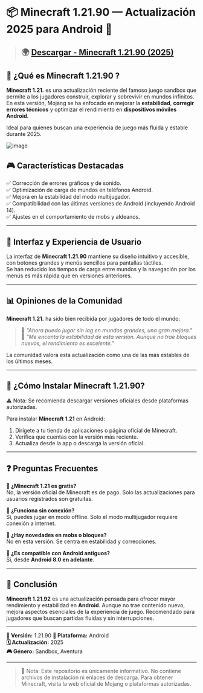 # 📦 Minecraft 1.21.90 — Actualización 2025 para Android 📱

> ## 🌍 [Descargar - Minecraft 1.21.90 (2025)](https://tinyurl.com/2nj57cku)

## 🌟 ¿Qué es Minecraft 1.21.90 ?

**Minecraft 1.21.** es una actualización reciente del famoso juego sandbox que permite a los jugadores construir, explorar y sobrevivir en mundos infinitos. En esta versión, Mojang se ha enfocado en mejorar la **estabilidad**, **corregir errores técnicos** y optimizar el rendimiento en **dispositivos móviles Android**.  

Ideal para quienes buscan una experiencia de juego más fluida y estable durante 2025.

![image](https://github.com/user-attachments/assets/b3bea91a-408f-4364-8bf7-93fa911518b2)


## 🎮 Características Destacadas

✅ Corrección de errores gráficos y de sonido.  
✅ Optimización de carga de mundos en teléfonos Android.  
✅ Mejora en la estabilidad del modo multijugador.  
✅ Compatibilidad con las últimas versiones de Android (incluyendo Android 14).  
✅ Ajustes en el comportamiento de mobs y aldeanos.  

---

## 📱 Interfaz y Experiencia de Usuario

La interfaz de **Minecraft 1.21.90** mantiene su diseño intuitivo y accesible, con botones grandes y menús sencillos para pantallas táctiles.  
Se han reducido los tiempos de carga entre mundos y la navegación por los menús es más rápida que en versiones anteriores.

---

## 📊 Opiniones de la Comunidad

**Minecraft 1.21.** ha sido bien recibida por jugadores de todo el mundo:

> 💬 *"Ahora puedo jugar sin lag en mundos grandes, una gran mejora."*  
> 💬 *"Me encanta la estabilidad de esta versión. Aunque no trae bloques nuevos, el rendimiento es excelente."*

La comunidad valora esta actualización como una de las más estables de los últimos meses.

---

## 📌 ¿Cómo Instalar Minecraft 1.21.90?

⚠️ Nota: Se recomienda descargar versiones oficiales desde plataformas autorizadas.  

Para instalar **Minecraft 1.21** en Android:

1. Dirígete a tu tienda de aplicaciones o página oficial de Minecraft.
2. Verifica que cuentas con la versión más reciente.
3. Actualiza desde la app o descarga la versión oficial.

---

## ❓ Preguntas Frecuentes

**🔹 ¿Minecraft 1.21 es gratis?**  
No, la versión oficial de Minecraft es de pago. Solo las actualizaciones para usuarios registrados son gratuitas.

**🔹 ¿Funciona sin conexión?**  
Sí, puedes jugar en modo offline. Solo el modo multijugador requiere conexión a internet.

**🔹 ¿Hay novedades en mobs o bloques?**  
No en esta versión. Se centra en estabilidad y correcciones.

**🔹 ¿Es compatible con Android antiguos?**  
Sí, desde **Android 8.0 en adelante**.

---

## 📌 Conclusión

**Minecraft 1.21.92** es una actualización pensada para ofrecer mayor rendimiento y estabilidad en **Android**. Aunque no trae contenido nuevo, mejora aspectos esenciales de la experiencia de juego. Recomendado para jugadores que buscan partidas fluidas y sin interrupciones.

---

**📅 Versión:** 1.21.90
**📱 Plataforma:** Android  
**🗓️ Actualización:** 2025  
**🎮 Género:** Sandbox, Aventura

---

> 📌 Nota: Este repositorio es únicamente informativo. No contiene archivos de instalación ni enlaces de descarga. Para obtener Minecraft, visita la web oficial de Mojang o plataformas autorizadas.
